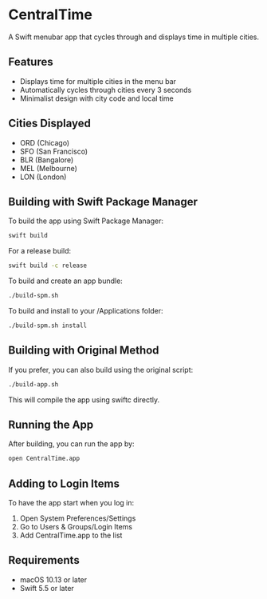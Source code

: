# CentralTime

A Swift menubar app that cycles through and displays time in multiple cities.

## Features

- Displays time for multiple cities in the menu bar
- Automatically cycles through cities every 3 seconds
- Minimalist design with city code and local time

## Cities Displayed

- ORD (Chicago)
- SFO (San Francisco)
- BLR (Bangalore)
- MEL (Melbourne)
- LON (London)

## Building with Swift Package Manager

To build the app using Swift Package Manager:

```bash
swift build
```

For a release build:

```bash
swift build -c release
```

To build and create an app bundle:

```bash
./build-spm.sh
```

To build and install to your /Applications folder:

```bash
./build-spm.sh install
```

## Building with Original Method

If you prefer, you can also build using the original script:

```bash
./build-app.sh
```

This will compile the app using swiftc directly.

## Running the App

After building, you can run the app by:

```bash
open CentralTime.app
```

## Adding to Login Items

To have the app start when you log in:

1. Open System Preferences/Settings
2. Go to Users & Groups/Login Items
3. Add CentralTime.app to the list

## Requirements

- macOS 10.13 or later
- Swift 5.5 or later
